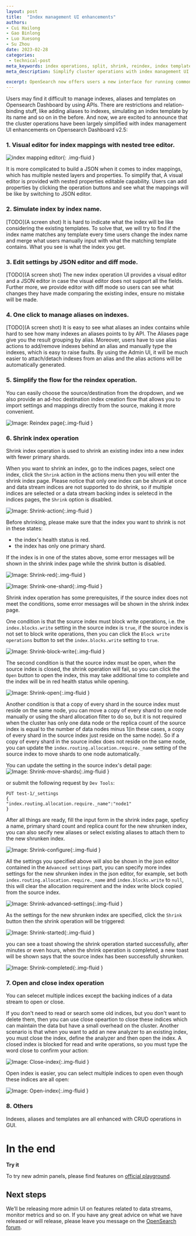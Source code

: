 ```yaml
---
layout: post
title:  "Index management UI enhancements"
authors:
- Cui Hailong
- Gao Binlong
- Luo Xuesong
- Su Zhou
date: 2023-02-28
categories:
 - technical-post
meta_keywords: index operations, split, shrink, reindex, index template, alias
meta_description: Simplify cluster operations with index management UI enhancements.

excerpt: OpenSearch now offers users a new interface for running common indexing and data stream operations. Users can perform create, read, update, and delete (CRUD) and mapping for indexes, index templates, and aliases through the UI as well as open, close, reindex, shrink, and split indexes. This is the first step toward establishing an Admin UI, which will serve as a unified administration panel in OpenSearch Dashboards.
---
```


Users may find it difficult to manage indexes, aliases and templates on Opensearch Dashboard by using APIs. There are restrictions and relation-binding stuff, like adding aliases to indexes, simulating an index template by its name and so on in the before. And now, we are excited to announce that the cluster operations have been largely simplified with index management UI enhancements on Opensearch Dashboard v2.5:

### 1. Visual editor for index mappings with nested tree editor.
<img src="/assets/media/blog-images/2023-02-28-admin-panels-for-index-operations/index-mapping-editor.png" alt="index mapping editor"/>{: .img-fluid }

It is more complicated to build a JSON when it comes to index mappings, which has multiple nested layers and properties. To simplify that, A visual editor is provided with nested properties editable capability. Users can add properties by clicking the operation buttons and see what the mappings will be like by switching to JSON editor.

### 2. Simulate index by index name.

[TODO](A screen shot)
It is hard to indicate what the index will be like considering the existing templates. To solve that, we will try to find if the index name matches any template every time users change the index name and merge what users manually input with what the matching template contains. What you see is what the index you get.

### 3. Edit settings by JSON editor and diff mode.

[TODO](A screen shot)
The new index operation UI provides a visual editor and a JSON editor in case the visual editor does not support all the fields. Further more, we provide editor with diff mode so users can see what changes they have made comparing the existing index, ensure no mistake will be made.

### 4. One click to manage aliases on indexes.

[TODO](A screen shot)
It is easy to see what aliases an index contains while hard to see how many indexes an aliases points to by API. The Aliases page give you the result grouping by alias. Moreover, users have to use alias actions to add/remove indexes behind an alias and manually type the indexes, which is easy to raise faults. By using the Admin UI, it will be much easier to attach/detach indexes from an alias and the alias actions will be automatically generated.

### 5. Simplify the flow for the reindex operation.

You can easily choose the source/destination from the dropdown, and we also provide an ad-hoc destination index creation flow that allows you to import settings and mappings directly from the source, making it more convenient.

![Image: Reindex page]({{site.baseurl}}/assets/media/blog-images/2023-02-28-admin-panels-for-index-operations/reindex.png){:.img-fluid }

### 6. Shrink index operation

Shrink index operation is used to shrink an existing index into a new index with fewer primary shards.

When you want to shrink an index, go to the indices pages, select one index, click the `Shrink` action in the actions menu then you will enter the shrink index page. Please notice that only one index can be shrunk at once and data stream indices are not supported to do shrink, so if multiple indices are selected or a data stream backing index is seletecd in the indices pages, the `Shrink` option is disabled. 

![Image: Shrink-action]({{site.baseurl}}/assets/media/blog-images/2023-02-28-admin-panels-for-index-operations/shrink-action.jpg){:.img-fluid }

Before shrinking, please make sure that the index you want to shrink is not in these states:

* the index's health status is red.
* the index has only one primary shard.

If the index is in one of the states above, some error messages will be shown in the shrink index page while the shrink button is disabled.

![Image: Shrink-red]({{site.baseurl}}/assets/media/blog-images/2023-02-28-admin-panels-for-index-operations/shrink-red.jpg){:.img-fluid }

![Image: Shrink-one-shard]({{site.baseurl}}/assets/media/blog-images/2023-02-28-admin-panels-for-index-operations/shrink-one-shard.jpg){:.img-fluid }

Shrink index operation has some prerequisites, if the source index does not meet the conditions, some error messages will be shown in the shrink index page.

One condition is that the source index must block write operations, i.e. the `index.blocks.write` setting in the source index is `true`, if the source index is not set to block write operations, then you can click the `Block write operations` button to set the `index.blocks.write` setting to `true`.

![Image: Shrink-block-write]({{site.baseurl}}/assets/media/blog-images/2023-02-28-admin-panels-for-index-operations/shrink-block-write.jpg){:.img-fluid }

The second condition is that the source index must be open, when the source index is closed, the shrink operation will fail, so you can click the `Open` button to open the index, this may take additional time to complete and the index will be in red health status while opening.

![Image: Shrink-open]({{site.baseurl}}/assets/media/blog-images/2023-02-28-admin-panels-for-index-operations/shrink-open.jpg){:.img-fluid }

Another condition is that a copy of every shard in the source index must reside on the same node, you can move a copy of every shard to one node manually or using the shard allocation filter to do so, but it is not required when the cluster has only one data node or the replica count of the source index is equal to the number of data nodes minus 1(in these cases, a copy of every shard in the source index just reside on the same node). So if a copy of every shard in the source index does not reside on the same node, you can update the `index.routing.allocation.require._name` setting of the source index to move shards to one node automatically.

You can update the setting in the source index's detail page:
![Image: Shrink-move-shards]({{site.baseurl}}/assets/media/blog-images/2023-02-28-admin-panels-for-index-operations/shrink-move-shards.jpg){:.img-fluid }

or submit the following request by `Dev Tools`:

```
PUT test-1/_settings
{
"index.routing.allocation.require._name":"node1"
}

```

After all things are ready, fill the input form in the shrink index page, speficy a name, primary shard count and replica count for the new shrunken index, you can also secify new aliases or select existing aliases to attach them to the new shrunken index. 

![Image: Shrink-configure]({{site.baseurl}}/assets/media/blog-images/2023-02-28-admin-panels-for-index-operations/shrink-configure.jpg){:.img-fluid }

All the settings you specified above will also be shown in the json editor contained in the `Advanced settings` part, you can specify more index settings for the new shrunken index in the json editor, for example, set both `index.routing.allocation.require._name` and `index.blocks.write` to `null`, this will clear the allocation requirement and the index write block copied from the source index.


![Image: Shrink-advanced-settings]({{site.baseurl}}/assets/media/blog-images/2023-02-28-admin-panels-for-index-operations/shrink-advanced-settings.jpg){:.img-fluid }

As the settings for the new shrunken index are specified, click the `Shrink` button then the shrink operation will be triggered:

![Image: Shrink-started]({{site.baseurl}}/assets/media/blog-images/2023-02-28-admin-panels-for-index-operations/shrink-started.jpg){:.img-fluid }

you can see a toast showing the shrink operation started successfully, after minutes or even hours, when the shrink operation is completed, a new toast will be shown says that the source index has been successfully shrunken.

![Image: Shrink-completed]({{site.baseurl}}/assets/media/blog-images/2023-02-28-admin-panels-for-index-operations/shrink-completed.jpg){:.img-fluid }

### 7. Open and close index operation

You can selecet multiple indices except the backing indices of a data stream to open or close.

If you don't need to read or search some old indices, but you don't want to delete them, then you can use close opeartion to     close these indices which can maintain the data but have a small overhead on the cluster. Another scenario is that when you want to add an new analyzer to an existing index, you must close the index, define the analyzer and then open the index. A closed index is blocked for read and write operations, so you must type the word close to confirm your action:

![Image: Close-index]({{site.baseurl}}/assets/media/blog-images/2023-02-28-admin-panels-for-index-operations/close-index.jpg){:.img-fluid }

Open index is easier, you can select multiple indices to open even though these indices are all open:

![Image: Open-index]({{site.baseurl}}/assets/media/blog-images/2023-02-28-admin-panels-for-index-operations/open-index.jpg){:.img-fluid }





### 8. Others

Indexes, aliases and templates are all enhanced with CRUD operations in GUI. 

# In the end

**Try it**

To try new admin panels, please find features on [official playground](https://playground.opensearch.org/app/opensearch_index_management_dashboards#/indices).

## Next steps

We’ll be releasing more admin UI on features related to data streams, monitor metrics and so on. If you have any great advice on what we have released or will release, please leave you message on the [OpenSearch forum](https://forum.opensearch.org/).